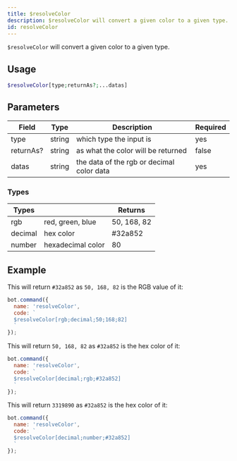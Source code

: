 ```yaml
---
title: $resolveColor 
description: $resolveColor will convert a given color to a given type.
id: resolveColor
---
```


`$resolveColor` will convert a given color to a given type.

## Usage

```php
$resolveColor[type;returnAs?;...datas]
```

## Parameters 


| Field     | Type   | Description                               | Required |
| --------- | ------ | ----------------------------------------- | -------- |
| type      | string | which type the input is                   | yes      |
| returnAs? | string | as what the color will be returned        | false       |
| datas     | string | the data of the rgb or decimal color data | yes      |


### Types

| Types   |                   | Returns     |
| ------- | ----------------- | ----------- |
| rgb     | red, green, blue  | 50, 168, 82 |
| decimal | hex color         | #32a852     |
| number  | hexadecimal color | 80          |


## Example

This will return `#32a852` as `50, 168, 82` is the RGB value of it:

```javascript
bot.command({
  name: 'resolveColor',
  code: `
  $resolveColor[rgb;decimal;50;168;82]
  `
});
```

This will return `50, 168, 82` as `#32a852` is the hex color of it:

```javascript
bot.command({
  name: 'resolveColor',
  code: `
  $resolveColor[decimal;rgb;#32a852]
  `
});
```

This will return `3319890` as `#32a852` is the hex color of it:

```javascript
bot.command({
  name: 'resolveColor',
  code: `
  $resolveColor[decimal;number;#32a852]
  `
});
```